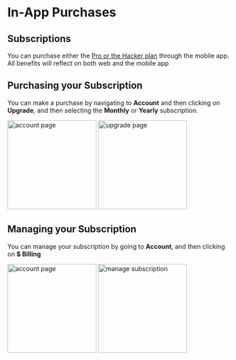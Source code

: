 # In-App Purchases

## Subscriptions

You can purchase either the [Pro or the Hacker plan](https://replit.com/pricing) through the mobile app. All benefits will reflect on both web and the mobile app

## Purchasing your Subscription

You can make a purchase by navigating to **Account** and then clicking on **Upgrade**, and then selecting the **Monthly** or **Yearly** subscription.

<div
  style={{
    display: 'flex',
    flexDirection: 'row',
  }}
>
  <img
    alt="account page"
    src="https://docimg.replit.com/images/mobile/in-app-purchases/account-page.png"
    width="200"
  />
  <img
    alt="upgrade page"
    src="https://docimg.replit.com/images/mobile/in-app-purchases/upgrade-page.png"
    width="200"
  />
</div>

## Managing your Subscription

You can manage your subscription by going to **Account**, and then clicking on **$ Billing**

<div
  style={{
    display: 'flex',
    flexDirection: 'row',
  }}
>
  <img
    alt="account page"
    src="https://docimg.replit.com/images/mobile/in-app-purchases/account-page-pro.png"
    width="200"
  />
  <img
    alt="manage subscription"
    src="https://docimg.replit.com/images/mobile/in-app-purchases/manage-subscription.png"
    width="200"
  />
</div>

